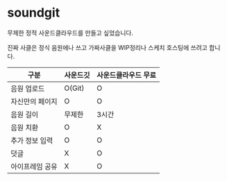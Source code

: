 # soundgit
 
무제한 정적 사운드클라우드를 만들고 싶었습니다.

진짜 사클은 정식 음원에나 쓰고 가짜사클을 WIP정리나 스케치 호스팅에 쓰려고 합니다.

| 구분 | 사운드깃 | 사운드클라우드 무료 |
|---|---|---|
| 음원 업로드 | O(Git) | O |
| 자신만의 페이지 | O | O |
| 음원 길이 | 무제한 | 3시간 |
| 음원 치환 | O | X |
| 추가 정보 입력 | O | O |
| 덧글 | X | O |
| 아이프레임 공유 | X | O |
